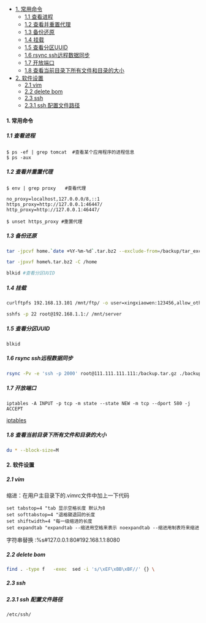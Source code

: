 <!-- MarkdownTOC -->

- [1. 常用命令](#1-常用命令)
    - [1.1 查看进程](#11-查看进程)
    - [1.2 查看并重置代理](#12-查看并重置代理)
    - [1.3 备份还原](#13-备份还原)
    - [1.4 挂载](#14-挂载)
    - [1.5 查看分区UUID](#15-查看分区UUID)
    - [1.6 rsync ssh远程数据同步](#16-rsync-ssh远程数据同步)
    - [1.7 开放端口](#17-开放端口)
    - [1.8 查看当前目录下所有文件和目录的大小](#18-查看当前目录下所有文件和目录的大小)
- [2. 软件设置](#2-软件设置)
    - [2.1 vim](#21-vim)
    - [2.2 delete bom](#22-delete-bom)
    - [2.3 ssh](#23-ssh)
    - [2.3.1 ssh 配置文件路径](#231-ssh-配置文件路径)

<!-- /MarkdownTOC -->

#### 1. 常用命令
##### 1.1 查看进程
```
$ ps -ef | grep tomcat  #查看某个应用程序的进程信息
$ ps -aux

```
##### 1.2 查看并重置代理
```
$ env | grep proxy　　#查看代理

no_proxy=localhost,127.0.0.0/8,::1
https_proxy=http://127.0.0.1:46447/
http_proxy=http://127.0.0.1:46447/

$ unset https_proxy #重置代理
```

##### 1.3 备份还原
```sh
tar -jpcvf home.`date +%Y-%m-%d`.tar.bz2 --exclude-from=/backup/tar_exclude.list /home

tar -jpxvf home%.tar.bz2 -C /home

blkid #查看分区UUID
```

##### 1.4 挂载
```sh
curlftpfs 192.168.13.101 /mnt/ftp/ -o user=xingxiaowen:123456,allow_other,ftp_port=-

sshfs -p 22 root@192.168.1.1:/ /mnt/server

```
##### 1.5 查看分区UUID

```
blkid
```

##### 1.6 rsync ssh远程数据同步
```sh
rsync -Pv -e 'ssh -p 2000' root@111.111.111.111:/backup.tar.gz ./backup.tar.gz
```
##### 1.7 开放端口
```
iptables -A INPUT -p tcp -m state --state NEW -m tcp --dport 580 -j ACCEPT

```
[iptables](http://blog.csdn.net/luka2008/article/details/40391451)

##### 1.8 查看当前目录下所有文件和目录的大小
```sh
du * --block-size=M
```

#### 2. 软件设置
##### 2.1 vim 
缩进：在用户主目录下的.vimrc文件中加上一下代码
```
set tabstop=4 "tab 显示空格长度 默认为8
set softtabstop=4 "退格键退回的长度
set shiftwidth=4 "每一级缩进的长度
set expandtab "expandtab --缩进用空格来表示 noexpandtab --缩进用制表符来缩进
```

字符串替换
:%s#127.0.0.1:80#192.168.1.1:8080

##### 2.2 delete bom 
```sh
find . -type f   -exec  sed -i 's/\xEF\xBB\xBF//' {} \
```

##### 2.3 ssh

##### 2.3.1 ssh 配置文件路径
```
/etc/ssh/
```